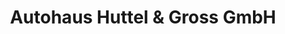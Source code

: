 ---
title: "Autohaus Huttel & Gross GmbH"
url: /wetzlar/autohaus-huttel-und-gross-gmbh/
shop: Autohaus
---